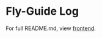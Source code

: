 # Fly-Guide Log

For full README.md, view [frontend](https://github.com/pj-hire/flyguide_app_frontend).
